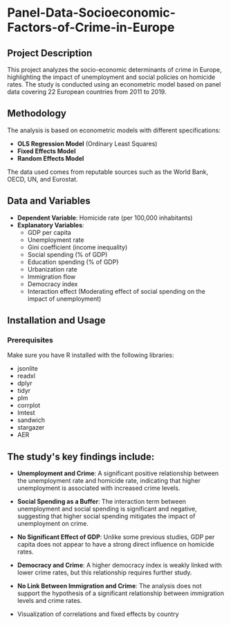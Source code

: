 # Panel-Data-Socioeconomic-Factors-of-Crime-in-Europe

## Project Description
This project analyzes the socio-economic determinants of crime in Europe, highlighting the impact of unemployment and social policies on homicide rates. The study is conducted using an econometric model based on panel data covering 22 European countries from 2011 to 2019.

## Methodology
The analysis is based on econometric models with different specifications:
- **OLS Regression Model** (Ordinary Least Squares)
- **Fixed Effects Model**
- **Random Effects Model**

The data used comes from reputable sources such as the World Bank, OECD, UN, and Eurostat.

## Data and Variables
- **Dependent Variable**: Homicide rate (per 100,000 inhabitants)
- **Explanatory Variables**:
  - GDP per capita
  - Unemployment rate
  - Gini coefficient (income inequality)
  - Social spending (% of GDP)
  - Education spending (% of GDP)
  - Urbanization rate
  - Immigration flow
  - Democracy index
  - Interaction effect (Moderating effect of social spending on the impact of unemployment)

## Installation and Usage
### Prerequisites
Make sure you have R installed with the following libraries:
- jsonlite
- readxl
- dplyr
- tidyr
- plm
- corrplot
- lmtest
- sandwich
- stargazer
- AER

## The study's key findings include:
- **Unemployment and Crime**: A significant positive relationship between the unemployment rate and homicide rate, indicating that higher unemployment is associated with increased crime levels.
- **Social Spending as a Buffer**: The interaction term between unemployment and social spending is significant and negative, suggesting that higher social spending mitigates the impact of unemployment on crime.
- **No Significant Effect of GDP**: Unlike some previous studies, GDP per capita does not appear to have a strong direct influence on homicide rates.
- **Democracy and Crime**: A higher democracy index is weakly linked with lower crime rates, but this relationship requires further study.
- **No Link Between Immigration and Crime**: The analysis does not support the hypothesis of a significant relationship between immigration levels and crime rates.

- Visualization of correlations and fixed effects by country
